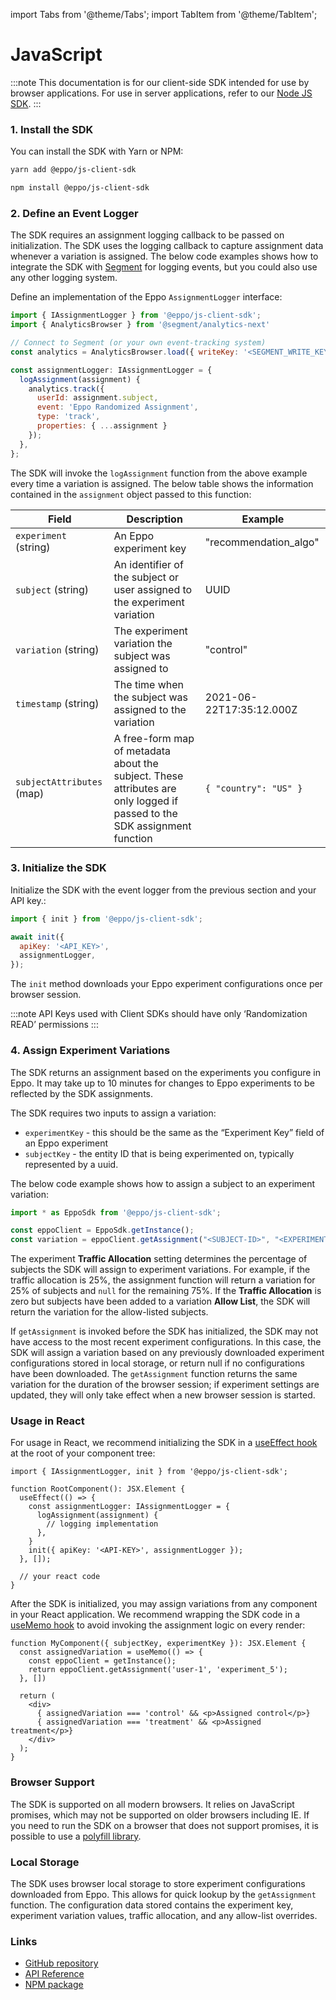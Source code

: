import Tabs from '@theme/Tabs';
import TabItem from '@theme/TabItem';

# JavaScript

:::note
This documentation is for our client-side SDK intended for use by browser applications. For use in server applications, refer to our [Node JS SDK](../server-sdks/node.md).
:::

### 1. Install the SDK
You can install the SDK with Yarn or NPM:

<Tabs>
<TabItem value="yarn" label="Yarn">

```bash
yarn add @eppo/js-client-sdk
```

</TabItem>


<TabItem value="npm" label="NPM">

```bash
npm install @eppo/js-client-sdk
```

</TabItem>
</Tabs>

### 2. Define an Event Logger

The SDK requires an assignment logging callback to be passed on initialization. The SDK uses the logging callback to capture assignment data whenever a variation is assigned. The below code examples shows how to integrate the SDK with [Segment](https://segment.com/docs/) for logging events, but you could also use any other logging system.

Define an implementation of the Eppo `AssignmentLogger` interface:

```javascript
import { IAssignmentLogger } from '@eppo/js-client-sdk';
import { AnalyticsBrowser } from '@segment/analytics-next'

// Connect to Segment (or your own event-tracking system)
const analytics = AnalyticsBrowser.load({ writeKey: '<SEGMENT_WRITE_KEY>' })

const assignmentLogger: IAssignmentLogger = {
  logAssignment(assignment) {
    analytics.track({
      userId: assignment.subject,
      event: 'Eppo Randomized Assignment',
      type: 'track',
      properties: { ...assignment }
    });
  },
};
```

The SDK will invoke the `logAssignment` function from the above example every time a variation is assigned. The below table shows the information contained in the `assignment` object passed to this function:

| Field | Description | Example |
| --------- | ------- | ---------- |
| `experiment` (string) | An Eppo experiment key | "recommendation_algo" |
| `subject` (string) | An identifier of the subject or user assigned to the experiment variation | UUID |
| `variation` (string) | The experiment variation the subject was assigned to | "control" |
| `timestamp` (string) | The time when the subject was assigned to the variation | 2021-06-22T17:35:12.000Z |
| `subjectAttributes` (map) | A free-form map of metadata about the subject. These attributes are only logged if passed to the SDK assignment function | `{ "country": "US" }` |

### 3. Initialize the SDK

Initialize the SDK with the event logger from the previous section and your API key.:

```javascript
import { init } from '@eppo/js-client-sdk';

await init({
  apiKey: '<API_KEY>',
  assignmentLogger,
});
```

The `init` method downloads your Eppo experiment configurations once per browser session.

:::note
API Keys used with Client SDKs should have only ‘Randomization READ’ permissions
:::

### 4. Assign Experiment Variations 
The SDK returns an assignment based on the experiments you configure in Eppo. It may take up to 10 minutes for changes to Eppo experiments to be reflected by the SDK assignments.

The SDK requires two inputs to assign a variation:
- `experimentKey` - this should be the same as the “Experiment Key” field of an Eppo experiment
- `subjectKey` - the entity ID that is being experimented on, typically represented by a uuid.

The below code example shows how to assign a subject to an experiment variation:

```javascript
import * as EppoSdk from '@eppo/js-client-sdk';

const eppoClient = EppoSdk.getInstance();
const variation = eppoClient.getAssignment("<SUBJECT-ID>", "<EXPERIMENT-KEY>");
```

The experiment **Traffic Allocation** setting determines the percentage of subjects the SDK will assign to experiment variations. For example, if the traffic allocation is 25%, the assignment function will return a variation for 25% of subjects and `null` for the remaining 75%. If the **Traffic Allocation** is zero but subjects have been added to a variation **Allow List**, the SDK will return the variation for the allow-listed subjects.

If `getAssignment` is invoked before the SDK has initialized, the SDK may not have access to the most recent experiment configurations. In this case, the SDK will assign a variation based on any previously downloaded experiment configurations stored in local storage, or return null if no configurations have been downloaded. The `getAssignment` function returns the same variation for the duration of the browser session; if experiment settings are updated, they will only take effect when a new browser session is started.

### Usage in React

For usage in React, we recommend initializing the SDK in a [useEffect hook](https://reactjs.org/docs/hooks-effect.html) at the root of your component tree:

```tsx
import { IAssignmentLogger, init } from '@eppo/js-client-sdk';

function RootComponent(): JSX.Element {
  useEffect(() => {
    const assignmentLogger: IAssignmentLogger = {
      logAssignment(assignment) {
        // logging implementation
      },
    }
    init({ apiKey: '<API-KEY>', assignmentLogger });
  }, []);

  // your react code
}
```

After the SDK is initialized, you may assign variations from any component in your React application. We recommend wrapping the SDK code in a [useMemo hook](https://reactjs.org/docs/hooks-reference.html#usememo) to avoid invoking the assignment logic on every render:

```tsx
function MyComponent({ subjectKey, experimentKey }): JSX.Element {
  const assignedVariation = useMemo(() => {
    const eppoClient = getInstance();
    return eppoClient.getAssignment('user-1', 'experiment_5');
  }, [])

  return (
    <div>
      { assignedVariation === 'control' && <p>Assigned control</p>}
      { assignedVariation === 'treatment' && <p>Assigned treatment</p>}
    </div>
  );
}
```

### Browser Support

The SDK is supported on all modern browsers. It relies on JavaScript promises, which may not be supported on older browsers including IE. If you need to run the SDK on a browser that does not support promises, it is possible to use a [polyfill library](https://www.npmjs.com/package/promise-polyfill).

### Local Storage

The SDK uses browser local storage to store experiment configurations downloaded from Eppo. This allows for quick lookup by the `getAssignment` function. The configuration data stored contains the experiment key, experiment variation values, traffic allocation, and any allow-list overrides.

### Links
- [GitHub repository](https://github.com/Eppo-exp/js-client-sdk)
- [API Reference](https://eppo-exp.github.io/js-client-sdk/js-client-sdk.html)
- [NPM package](https://www.npmjs.com/package/@eppo/js-client-sdk)
